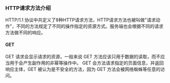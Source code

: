 ### HTTP请求方法介绍
HTTP/1.1 协议中共定义了8种HTTP请求方法，HTTP请求方法也被叫做"请求动作"，不同的方法规定了不同的操作指定的资源方式。服务端也会根据不同的请求方法做不同的响应。

#### GET
GET 请求会显示请求的资源，一般来说 GET 方法应该只用于数据的读取，而不应当用于会产生副作用的非幂等操作中。
GET 会方法请求指定的页面信息，并返回响应主体，GET 被认为是不安全的方法，因为 GET 方法会被网络蜘蛛等任意的访问。


